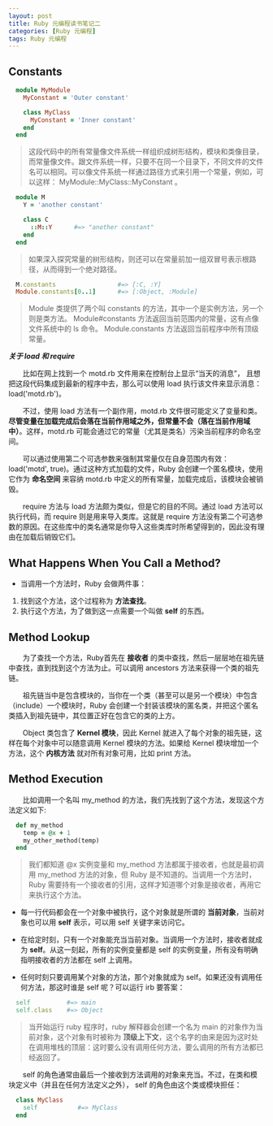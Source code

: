 ```yaml
---
layout: post
title: Ruby 元编程读书笔记二
categories: [Ruby 元编程]
tags: Ruby 元编程
---
```


## Constants

```ruby
  module MyModule
    MyConstant = 'Outer constant'

    class MyClass
      MyConstant = 'Inner constant'
    end
  end
```
>这段代码中的所有常量像文件系统一样组织成树形结构，模块和类像目录，而常量像文件。跟文件系统一样，只要不在同一个目录下，不同文件的文件名可以相同。可以像文件系统一样通过路径方式来引用一个常量，例如，可以这样： MyModule::MyClass::MyConstant 。

```ruby
  module M
    Y = 'another constant'

    class C
      ::M::Y      #=> "another constant"
    end
  end
```
>如果深入探究常量的树形结构，则还可以在常量前加一组双冒号表示根路径，从而得到一个绝对路径。

```ruby
  M.constants                 #=> [:C, :Y]
  Module.constants[0..1]      #=> [:Object, :Module]
```
>Module 类提供了两个叫 constants 的方法，其中一个是实例方法，另一个则是类方法。 Module#constants 方法返回当前范围内的常量，这有点像文件系统中的 ls 命令。 Module.constants 方法返回当前程序中所有顶级常量。

***关于 load 和 require***

&emsp;&emsp;比如在网上找到一个 motd.rb 文件用来在控制台上显示“当天的消息”， 且想把这段代码集成到最新的程序中去，那么可以使用 load 执行该文件来显示消息： load('motd.rb')。

&emsp;&emsp;不过，使用 load 方法有一个副作用，motd.rb 文件很可能定义了变量和类。**尽管变量在加载完成后会落在当前作用域之外，但常量不会（落在当前作用域中）**。这样，motd.rb 可能会通过它的常量（尤其是类名）污染当前程序的命名空间。

&emsp;&emsp;可以通过使用第二个可选参数来强制其常量仅在自身范围内有效：load('motd', true)。通过这种方式加载的文件，Ruby 会创建一个匿名模块，使用它作为 **命名空间** 来容纳 motd.rb 中定义的所有常量，加载完成后，该模块会被销毁。

&emsp;&emsp;require 方法与 load 方法颇为类似，但是它的目的不同。通过 load 方法可以执行代码，而 require 则是用来导入类库。这就是 require 方法没有第二个可选参数的原因。在这些库中的类名通常是你导入这些类库时所希望得到的，因此没有理由在加载后销毁它们。

## What Happens When You Call a Method?

* 当调用一个方法时，Ruby 会做两件事：
1. 找到这个方法，这个过程称为 **方法查找**。
2. 执行这个方法，为了做到这一点需要一个叫做 **self** 的东西。

## Method Lookup

&emsp;&emsp;为了查找一个方法，Ruby首先在 **接收者** 的类中查找，然后一层层地在祖先链中查找，直到找到这个方法为止。可以调用 ancestors 方法来获得一个类的祖先链。

&emsp;&emsp;祖先链当中是包含模块的，当你在一个类（甚至可以是另一个模块）中包含（include）一个模块时，Ruby 会创建一个封装该模块的匿名类，并把这个匿名类插入到祖先链中，其位置正好在包含它的类的上方。

&emsp;&emsp;Object 类包含了 **Kernel 模块**，因此 Kernel 就进入了每个对象的祖先链，这样在每个对象中可以随意调用 Kernel 模块的方法。如果给 Kernel 模块增加一个方法，这个 **内核方法** 就对所有对象可用，比如 print 方法。

## Method Execution

&emsp;&emsp;比如调用一个名叫 my_method 的方法，我们先找到了这个方法，发现这个方法定义如下:
```ruby
  def my_method
    temp = @x + 1
    my_other_method(temp)
  end
```
>我们都知道 @x 实例变量和 my_method 方法都属于接收者，也就是最初调用 my_method 方法的对象，但 Ruby 是不知道的。当调用一个方法时， Ruby 需要持有一个接收者的引用，这样才知道哪个对象是接收者，再用它来执行这个方法。

* 每一行代码都会在一个对象中被执行，这个对象就是所谓的 **当前对象**，当前对象也可以用 **self** 表示，可以用 self 关键字来访问它。

* 在给定时刻，只有一个对象能充当当前对象。当调用一个方法时，接收者就成为 **self**。从这一刻起，所有的实例变量都是 self 的实例变量，所有没有明确指明接收者的方法都在 self 上调用。

* 任何时刻只要调用某个对象的方法，那个对象就成为 self。如果还没有调用任何方法，那这时谁是 self 呢？可以运行 irb 要答案：
```ruby
  self          #=> main
  self.class    #=> Object
```
>当开始运行 ruby 程序时，ruby 解释器会创建一个名为 main 的对象作为当前对象，这个对象有时被称为 **顶级上下文**，这个名字的由来是因为这时处在调用堆栈的顶层：这时要么没有调用任何方法，要么调用的所有方法都已经返回了。

&emsp;&emsp;self 的角色通常由最后一个接收到方法调用的对象来充当。不过，在类和模块定义中（并且在任何方法定义之外）， self 的角色由这个类或模块担任：
```ruby
  class MyClass
    self           #=> MyClass
  end
```
